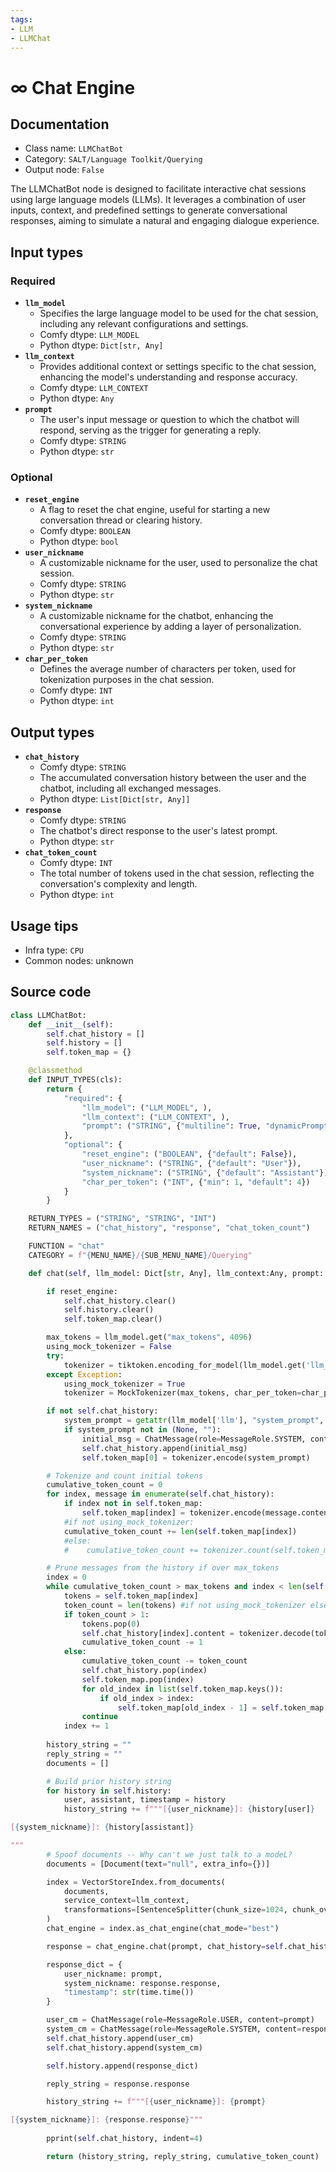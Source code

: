 ```yaml
---
tags:
- LLM
- LLMChat
---
```


# ∞ Chat Engine
## Documentation
- Class name: `LLMChatBot`
- Category: `SALT/Language Toolkit/Querying`
- Output node: `False`

The LLMChatBot node is designed to facilitate interactive chat sessions using large language models (LLMs). It leverages a combination of user inputs, context, and predefined settings to generate conversational responses, aiming to simulate a natural and engaging dialogue experience.
## Input types
### Required
- **`llm_model`**
    - Specifies the large language model to be used for the chat session, including any relevant configurations and settings.
    - Comfy dtype: `LLM_MODEL`
    - Python dtype: `Dict[str, Any]`
- **`llm_context`**
    - Provides additional context or settings specific to the chat session, enhancing the model's understanding and response accuracy.
    - Comfy dtype: `LLM_CONTEXT`
    - Python dtype: `Any`
- **`prompt`**
    - The user's input message or question to which the chatbot will respond, serving as the trigger for generating a reply.
    - Comfy dtype: `STRING`
    - Python dtype: `str`
### Optional
- **`reset_engine`**
    - A flag to reset the chat engine, useful for starting a new conversation thread or clearing history.
    - Comfy dtype: `BOOLEAN`
    - Python dtype: `bool`
- **`user_nickname`**
    - A customizable nickname for the user, used to personalize the chat session.
    - Comfy dtype: `STRING`
    - Python dtype: `str`
- **`system_nickname`**
    - A customizable nickname for the chatbot, enhancing the conversational experience by adding a layer of personalization.
    - Comfy dtype: `STRING`
    - Python dtype: `str`
- **`char_per_token`**
    - Defines the average number of characters per token, used for tokenization purposes in the chat session.
    - Comfy dtype: `INT`
    - Python dtype: `int`
## Output types
- **`chat_history`**
    - Comfy dtype: `STRING`
    - The accumulated conversation history between the user and the chatbot, including all exchanged messages.
    - Python dtype: `List[Dict[str, Any]]`
- **`response`**
    - Comfy dtype: `STRING`
    - The chatbot's direct response to the user's latest prompt.
    - Python dtype: `str`
- **`chat_token_count`**
    - Comfy dtype: `INT`
    - The total number of tokens used in the chat session, reflecting the conversation's complexity and length.
    - Python dtype: `int`
## Usage tips
- Infra type: `CPU`
- Common nodes: unknown


## Source code
```python
class LLMChatBot:
    def __init__(self):
        self.chat_history = []
        self.history = []
        self.token_map = {} 

    @classmethod
    def INPUT_TYPES(cls):
        return {
            "required": {
                "llm_model": ("LLM_MODEL", ),
                "llm_context": ("LLM_CONTEXT", ),
                "prompt": ("STRING", {"multiline": True, "dynamicPrompt": False}),
            },
            "optional": {
                "reset_engine": ("BOOLEAN", {"default": False}),
                "user_nickname": ("STRING", {"default": "User"}),
                "system_nickname": ("STRING", {"default": "Assistant"}),
                "char_per_token": ("INT", {"min": 1, "default": 4})
            }
        }

    RETURN_TYPES = ("STRING", "STRING", "INT")
    RETURN_NAMES = ("chat_history", "response", "chat_token_count")

    FUNCTION = "chat"
    CATEGORY = f"{MENU_NAME}/{SUB_MENU_NAME}/Querying"

    def chat(self, llm_model: Dict[str, Any], llm_context:Any, prompt: str, reset_engine:bool = False, user_nickname:str = "User", system_nickname:str = "Assistant", char_per_token:int = 4) -> str:

        if reset_engine:
            self.chat_history.clear()
            self.history.clear()
            self.token_map.clear()

        max_tokens = llm_model.get("max_tokens", 4096)
        using_mock_tokenizer = False
        try:
            tokenizer = tiktoken.encoding_for_model(llm_model.get('llm_name', 'gpt-3-turbo'))
        except Exception:
            using_mock_tokenizer = True
            tokenizer = MockTokenizer(max_tokens, char_per_token=char_per_token)

        if not self.chat_history:
            system_prompt = getattr(llm_model['llm'], "system_prompt", None)
            if system_prompt not in (None, ""):
                initial_msg = ChatMessage(role=MessageRole.SYSTEM, content=system_prompt)
                self.chat_history.append(initial_msg)
                self.token_map[0] = tokenizer.encode(system_prompt)

        # Tokenize and count initial tokens
        cumulative_token_count = 0
        for index, message in enumerate(self.chat_history):
            if index not in self.token_map:
                self.token_map[index] = tokenizer.encode(message.content)
            #if not using_mock_tokenizer:
            cumulative_token_count += len(self.token_map[index])
            #else:
            #    cumulative_token_count += tokenizer.count(self.token_map[index])

        # Prune messages from the history if over max_tokens
        index = 0
        while cumulative_token_count > max_tokens and index < len(self.chat_history):
            tokens = self.token_map[index]
            token_count = len(tokens) #if not using_mock_tokenizer else tokenizer.count(tokens)
            if token_count > 1:
                tokens.pop(0)
                self.chat_history[index].content = tokenizer.decode(tokens)
                cumulative_token_count -= 1
            else:
                cumulative_token_count -= token_count
                self.chat_history.pop(index)
                self.token_map.pop(index)
                for old_index in list(self.token_map.keys()):
                    if old_index > index:
                        self.token_map[old_index - 1] = self.token_map.pop(old_index)
                continue
            index += 1
                
        history_string = ""
        reply_string = ""
        documents = []

        # Build prior history string
        for history in self.history:
            user, assistant, timestamp = history
            history_string += f"""[{user_nickname}]: {history[user]}

[{system_nickname}]: {history[assistant]}

"""
        # Spoof documents -- Why can't we just talk to a modeL?
        documents = [Document(text="null", extra_info={})]

        index = VectorStoreIndex.from_documents(
            documents, 
            service_context=llm_context,
            transformations=[SentenceSplitter(chunk_size=1024, chunk_overlap=20)]
        )
        chat_engine = index.as_chat_engine(chat_mode="best")

        response = chat_engine.chat(prompt, chat_history=self.chat_history)

        response_dict = {
            user_nickname: prompt, 
            system_nickname: response.response,
            "timestamp": str(time.time())
        }

        user_cm = ChatMessage(role=MessageRole.USER, content=prompt)
        system_cm = ChatMessage(role=MessageRole.SYSTEM, content=response.response)
        self.chat_history.append(user_cm)
        self.chat_history.append(system_cm)

        self.history.append(response_dict)

        reply_string = response.response

        history_string += f"""[{user_nickname}]: {prompt}

[{system_nickname}]: {response.response}"""
            
        pprint(self.chat_history, indent=4)

        return (history_string, reply_string, cumulative_token_count)

```
